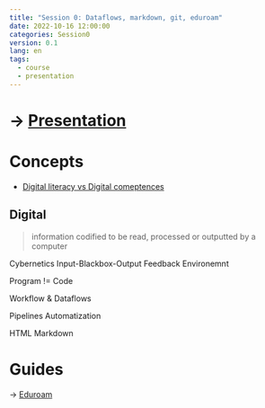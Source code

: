 ```yaml
---
title: "Session 0: Dataflows, markdown, git, eduroam"
date: 2022-10-16 12:00:00
categories: Session0
version: 0.1
lang: en
tags:
  - course
  - presentation
---
```

# → [Presentation](https://victor-fancelli-capdevila.github.io/display_presentations/abc_dl/S00/#/dataflows-markdown-git-eduroam)

# Concepts

- [Digital literacy vs Digital comeptences](./2022-10-16-Digital-literacy)





## Digital
> information codified to be read, processed or outputted by a computer


Cybernetics
Input-Blackbox-Output
Feedback
Environemnt

Program != Code

Workflow & Dataflows

Pipelines
Automatization

HTML
Markdown


# Guides
→ [Eduroam]({{site.baseurl}}docs/eduroam)
